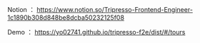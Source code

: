 Notion ： https://www.notion.so/Tripresso-Frontend-Engineer-1c1890b308d848be8dcba50232125f08

Demo ：  https://yo02741.github.io/tripresso-f2e/dist/#/tours
